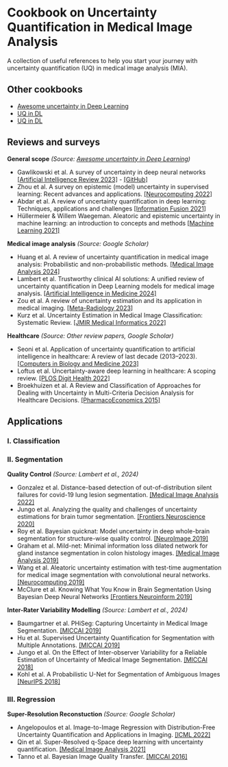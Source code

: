 # Cookbook on Uncertainty Quantification in Medical Image Analysis

A collection of useful references to help you start your journey with uncertainty quantification (UQ) in medical image analysis (MIA).

Other cookbooks
---

- [Awesome uncertainty in Deep Learning](https://github.com/ENSTA-U2IS-AI/awesome-uncertainty-deeplearning)
- [UQ in DL](https://github.com/AlaaLab/deep-learning-uncertainty)
- [UQ in DL](https://arxiv.org/abs/2405.20550)

Reviews and surveys
---

**General scope** _(Source: [Awesome uncertainty in Deep Learning](https://github.com/ENSTA-U2IS-AI/awesome-uncertainty-deeplearning))_

- Gawlikowski et al. A survey of uncertainty in deep neural networks [[Artificial Intelligence Review 2023]](https://link.springer.com/article/10.1007/s10462-023-10562-9) - [[GitHub]](<https://github.com/JakobCode/UncertaintyInNeuralNetworks_Resources>)
- Zhou et al. A survey on epistemic (model) uncertainty in supervised learning: Recent advances and applications. [[Neurocomputing 2022]](https://www.sciencedirect.com/science/article/abs/pii/S0925231221019068)
- Abdar et al. A review of uncertainty quantification in deep learning: Techniques, applications and challenges [[Information Fusion 2021]](<https://www.sciencedirect.com/science/article/pii/S1566253521001081>)
- Hüllermeier & Willem Waegeman. Aleatoric and epistemic uncertainty in machine learning: an introduction to concepts and methods [[Machine Learning 2021]](<https://link.springer.com/article/10.1007/s10994-021-05946-3>)

**Medical image analysis** _(Source: Google Scholar)_

- Huang et al. A review of uncertainty quantification in medical image analysis: Probabilistic and non-probabilistic methods. [[Medical Image Analysis 2024]](https://www.sciencedirect.com/science/article/abs/pii/S1361841524001488?via%3Dihub)
- Lambert et al. Trustworthy clinical AI solutions: A unified review of uncertainty quantification in Deep Learning models for medical image analysis. [[Artificial Intelligence in Medicine 2024]](https://www.sciencedirect.com/science/article/pii/S0933365724000721)
- Zou et al. A review of uncertainty estimation and its application in medical imaging. [[Meta-Radiology 2023]](https://www.sciencedirect.com/science/article/pii/S2950162823000036)
- Kurz et al. Uncertainty Estimation in Medical Image Classification: Systematic Review. [[JMIR Medical Informatics 2022]](https://www.ncbi.nlm.nih.gov/pmc/articles/PMC9382553/)

**Healthcare** _(Source: Other review papers, Google Scholar)_

- Seoni et al. Application of uncertainty quantification to artificial intelligence in healthcare: A review of last decade (2013–2023). [[Computers in Biology and Medicine 2023]](https://www.sciencedirect.com/science/article/pii/S001048252300906X#bib20)
- Loftus et al. Uncertainty-aware deep learning in healthcare: A scoping review. [[PLOS Digit Health 2022]](https://www.ncbi.nlm.nih.gov/pmc/articles/PMC9802673/)
- Broekhuizen et al. A Review and Classification of Approaches for Dealing with Uncertainty in Multi-Criteria Decision Analysis for Healthcare Decisions. [[PharmacoEconomics 2015]](https://link.springer.com/article/10.1007/s40273-014-0251-x)

Applications
---

### I. Classification


### II. Segmentation

**Quality Control** _(Source: Lambert et al., 2024)_

- Gonzalez et al. Distance-based detection of out-of-distribution silent failures for covid-19 lung lesion segmentation. [[Medical Image Analysis 2022]](https://www.sciencedirect.com/science/article/pii/S1361841522002298)
- Jungo et al. Analyzing the quality and challenges of uncertainty estimations for brain tumor segmentation. [[Frontiers Neuroscience 2020]](https://www.frontiersin.org/journals/neuroscience/articles/10.3389/fnins.2020.00282/full)
- Roy et al. Bayesian quicknat: Model uncertainty in deep whole-brain segmentation for structure-wise quality control. [[NeuroImage 2019]](https://www.sciencedirect.com/science/article/pii/S1053811919302319)
- Graham et al. Mild-net: Minimal information loss dilated network for gland instance segmentation in colon histology images. [[Medical Image Analysis 2019]](https://www.sciencedirect.com/science/article/abs/pii/S1361841518306030)
- Wang et al. Aleatoric uncertainty estimation with test-time augmentation for medical image segmentation with convolutional neural networks. [[Neurocomputing 2019]](https://www.sciencedirect.com/science/article/pii/S0925231219301961)
- McClure et al. Knowing What You Know in Brain Segmentation Using Bayesian Deep Neural Networks [[Frontiers Neuroinform 2019]](https://www.frontiersin.org/journals/neuroinformatics/articles/10.3389/fninf.2019.00067/full)

**Inter-Rater Variability Modelling** _(Source: Lambert et al., 2024)_
- Baumgartner et al. PHiSeg: Capturing Uncertainty in Medical Image Segmentation. [[MICCAI 2019]](https://link.springer.com/chapter/10.1007/978-3-030-32245-8_14)
- Hu et al. Supervised Uncertainty Quantification for Segmentation with Multiple Annotations. [[MICCAI 2019]](https://link.springer.com/chapter/10.1007/978-3-030-32245-8_16)
- Jungo et al. On the Effect of Inter-observer Variability for a Reliable Estimation of Uncertainty of Medical Image Segmentation. [[MICCAI 2018]](https://link.springer.com/chapter/10.1007/978-3-030-00928-1_77)
- Kohl et al. A Probabilistic U-Net for Segmentation of Ambiguous Images [[NeurIPS 2018]](https://proceedings.neurips.cc/paper_files/paper/2018/file/473447ac58e1cd7e96172575f48dca3b-Paper.pdf)

### III. Regression

**Super-Resolution Reconstuction** _(Source: Google Scholar)_

- Angelopoulos et al. Image-to-Image Regression with Distribution-Free Uncertainty Quantification and Applications in Imaging. [[ICML 2022]](https://proceedings.mlr.press/v162/angelopoulos22a/angelopoulos22a.pdf)
- Qin et al. Super-Resolved q-Space deep learning with uncertainty quantification. [[Medical Image Analysis 2021]](https://www.sciencedirect.com/science/article/abs/pii/S1361841520302498?via%3Dihub)
- Tanno et al. Bayesian Image Quality Transfer. [[MICCAI 2016]](https://link.springer.com/chapter/10.1007/978-3-319-46723-8_31)
